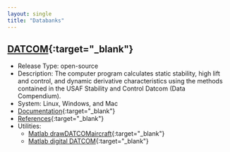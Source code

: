 ```yaml
---
layout: single
title: "Databanks"
---
```


## [DATCOM](http://www.pdas.com/datcom.html){:target="_blank"}

- Release Type: open-source
- Description: The computer program calculates static stability, high lift and control, and dynamic derivative characteristics using the methods contained in the USAF Stability and Control Datcom (Data Compendium).
- System: Linux, Windows, and Mac
- [Documentation](http://www.pdas.com/datcomDescription.html){:target="_blank"}
- [References](http://www.pdas.com/datcomrefs.html){:target="_blank"}
- Utilities:
  - [Matlab drawDATCOMaircraft](https://www.mathworks.com/matlabcentral/fileexchange/34035-drawdatcomaircraft){:target="_blank"}
  - [Matlab digital DATCOM](https://www.mathworks.com/help/aeroblks/digitaldatcomforcesandmoments.html){:target="_blank"}
